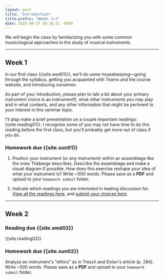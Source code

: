 ```yaml
---
layout: post
title: "Introduction"
title-prefix: "Weeks 1–2"
date: 2025-08-27 10:10:11 -0500
---
```


We will begin the class by familiarizing you with some common musicological approaches to the study of musical instruments.

---

## Week 1

In our first class ({{site.wed01}}), we'll do some housekeeping—going through the syllabus, getting you acquainted with Teams and the course website, and introducing ourselves.

As part of your introduction, please plan to talk a bit about your primary instrument (voice is an instrument!), what other instruments you may play and in what contexts, and any other information that might be pertinent to your interest in this seminar topic.

I'll alsp make a brief presentation on a couple important readings: {{site.reading01}}. I recognize some of you may not have time to do this reading before the first class, but you'll probably get more out of class if you do.

### Homework due {{site.sun01}}

1. Position your instrument (or any instrument) within an assemblage like the ones Thèberge describes. Describe the assemblage and make a visual diagram if possible. How does this exercise reshape your idea of what your instrument is? Write ~500 words. Please save as a **PDF** and upload to your `homework submit` folder.

2. Indicate which readings you are interested in leading discussion for. [View all the readings here](../bibliography), and [submit your choices here](https://forms.cloud.microsoft/Pages/ResponsePage.aspx?id=VXKFnlffR0ygwAVGRgOAy-R6DEGoI95Pu0sh7qW5mvpUNVA1TFgwWUY2NTlRMVZaM1I0SzVSRkZPWS4u).

---

## Week 2

### Reading due {{site.wed02}}

{{site.reading02}}

### Homework due {{site.sun02}}

Analyze an instrument's "ethics" as in Tresch and Dolan's article (p. 284). Write ~500 words. Please save as a **PDF** and upload to your `homework submit` folder.

